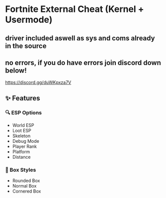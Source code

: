 # Fortnite External Cheat (Kernel + Usermode)
## driver included aswell as sys and coms already in the source
## no errors, if you do have errors join discord down below!
https://discord.gg/duWKpxza7V
## ✨ Features

### 🔍 ESP Options
- World ESP
- Loot ESP
- Skeleton
- Debug Mode
- Player Rank
- Platform
- Distance

### 🎯 Box Styles
- Rounded Box
- Normal Box
- Cornered Box

